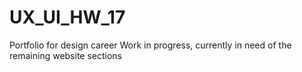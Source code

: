 # UX_UI_HW_17
Portfolio for design career
Work in progress, currently in need of the remaining website sections
